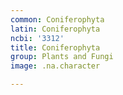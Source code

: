 ```yaml
---
common: Coniferophyta
latin: Coniferophyta
ncbi: '3312'
title: Coniferophyta
group: Plants and Fungi
image: .na.character

---
```

